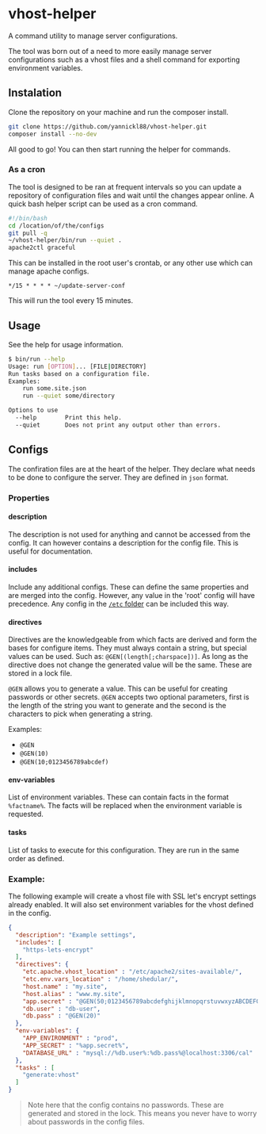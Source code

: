 # vhost-helper
A command utility to manage server configurations.

The tool was born out of a need to more easily manage server configurations such as a vhost files and a shell command for exporting environment variables.

## Instalation
Clone the repository on your machine and run the composer install.

```bash
git clone https://github.com/yannickl88/vhost-helper.git
composer install --no-dev
```

All good to go! You can then start running the helper for commands.

### As a cron
The tool is designed to be ran at frequent intervals so you can update a repository of configuration files and wait until the changes appear online. A quick bash helper script can be used as a cron command.

```bash
#!/bin/bash
cd /location/of/the/configs
git pull -q
~/vhost-helper/bin/run --quiet .
apache2ctl graceful
```
This can be installed in the root user's crontab, or any other use which can manage apache configs.

```crontab
*/15 * * * * ~/update-server-conf
```

This will run the tool every 15 minutes.

## Usage
See the help for usage information.

```bash
$ bin/run --help
Usage: run [OPTION]... [FILE|DIRECTORY]
Run tasks based on a configuration file.
Examples:
    run some.site.json
    run --quiet some/directory

Options to use
  --help        Print this help.
  --quiet       Does not print any output other than errors.
```

## Configs
The confiration files are at the heart of the helper. They declare what needs to be done to configure the server. They are defined in `json` format.

### Properties

#### description
The description is not used for anything and cannot be accessed from the config. It can however contains a description for the config file. This is useful for documentation.

#### includes
Include any additional configs. These can define the same properties and are merged into the config. However, any value in the 'root' config will have precedence. Any config in the [`/etc` folder](https://github.com/yannickl88/vhost-helper/tree/master/etc) can be included this way.

#### directives
Directives are the knowledgeable from which facts are derived and form the bases for configure items. They must always contain a string, but special values can be used. Such as: `@GEN[(length[;charspace])]`. As long as the directive does not change the generated value will be the same. These are stored in a lock file.

`@GEN` allows you to generate a value. This can be useful for creating passwords or other secrets. `@GEN` accepts two optional parameters, first is the length of the string you want to generate and the second is the characters to pick when generating a string.

Examples:
   - `@GEN`
   - `@GEN(10)`
   - `@GEN(10;0123456789abcdef)`

#### env-variables
List of environment variables. These can contain facts in the format `%factname%`. The facts will be replaced when the environment variable is requested.

#### tasks
List of tasks to execute for this configuration. They are run in the same order as defined.

### Example:
The following example will create a vhost file with SSL let's encrypt settings already enabled. It will also set environment variables for the vhost defined in the config.
```json
{
  "description": "Example settings",
  "includes": [
    "https-lets-encrypt"
  ],
  "directives": {
    "etc.apache.vhost_location" : "/etc/apache2/sites-available/",
    "etc.env.vars_location" : "/home/shedular/",
    "host.name" : "my.site",
    "host.alias" : "www.my.site",
    "app.secret" : "@GEN(50;0123456789abcdefghijklmnopqrstuvwxyzABCDEFGHIJKLMNOPQRSTUVWXYZ)",
    "db.user" : "db-user",
    "db.pass" : "@GEN(20)"
  },
  "env-variables": {
    "APP_ENVIRONMENT" : "prod",
    "APP_SECRET" : "%app.secret%",
    "DATABASE_URL" : "mysql://%db.user%:%db.pass%@localhost:3306/cal"
  },
  "tasks" : [
    "generate:vhost"
  ]
}
```
> Note here that the config contains no passwords. These are generated and stored in the lock. This means you never have to worry about passwords in the config files.
